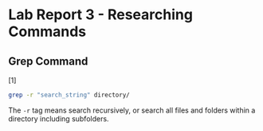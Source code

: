 # Lab Report 3 - Researching Commands

## Grep Command

[1]
```bash
grep -r "search_string" directory/
```

The `-r` tag means search recursively, or search all files and folders within a directory including subfolders.

